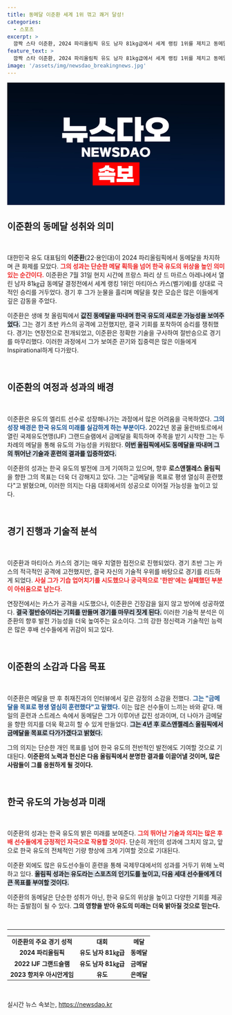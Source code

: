 ```yaml
---
title: 동메달 이준환 세계 1위 꺾고 쾌거 달성!
categories:
  - 스포츠
excerpt: >
  깜짝 스타 이준환, 2024 파리올림픽 유도 남자 81kg급에서 세계 랭킹 1위를 제치고 동메달을 획득! 진한 감정이 교차한 그의 승리 순간, 다음 목표는 금메달? 클릭해 이준환의 감동적인 여정을 만나보세요!
feature_text: >
  깜짝 스타 이준환, 2024 파리올림픽 유도 남자 81kg급에서 세계 랭킹 1위를 제치고 동메달을 획득! 진한 감정이 교차한 그의 승리 순간, 다음 목표는 금메달? 클릭해 이준환의 감동적인 여정을 만나보세요!
image: '/assets/img/newsdao_breakingnews.jpg'
---
```


<p><img src="/assets/img/newsdao_breakingnews.jpg" alt="ontimetimes 속보" /></p>

<h2 data-ke-size="size26">이준환의 동메달 성취와 의미</h2>

<p data-ke-size="size16">&nbsp;</p>

<p>대한민국 유도 대표팀의 <b>이준환</b>(22·용인대)이 2024 파리올림픽에서 동메달을 차지하며 큰 화제를 모았다. <b><span style="color: #ee2323;">그의 성과는 단순한 메달 획득을 넘어 한국 유도의 위상을 높인 의미 있는 순간이다.</span></b> 이준환은 7월 31일 현지 시간에 프랑스 파리 샹 드 마르스 아레나에서 열린 남자 81㎏급 동메달 결정전에서 세계 랭킹 1위인 마티아스 카스(벨기에)를 상대로 극적인 승리를 거두었다. 경기 후 그가 눈물을 흘리며 메달을 찾은 모습은 많은 이들에게 깊은 감동을 주었다.</p>

<p>이준환은 생애 첫 올림픽에서 <b><span style="background-color: #21538527;">값진 동메달을 따내며 한국 유도의 새로운 가능성을 보여주었다.</span></b> 그는 경기 초반 카스의 공격에 고전했지만, 결국 기회를 포착하여 승리를 쟁취했다. 경기는 연장전으로 전개되었고, 이준환은 정확한 기술을 구사하여 절반승으로 경기를 마무리했다. 이러한 과정에서 그가 보여준 끈기와 집중력은 많은 이들에게 Inspirational하게 다가왔다.</p>

<p data-ke-size="size16">&nbsp;</p>

<h2 data-ke-size="size26">이준환의 여정과 성과의 배경</h2>

<p data-ke-size="size16">&nbsp;</p>

<p>이준환은 유도의 엘리트 선수로 성장해나가는 과정에서 많은 어려움을 극복하였다. <b><span style="color: #1a5490;">그의 성장 배경은 한국 유도의 미래를 실감하게 하는 부분이다.</span></b> 2022년 몽골 울란바토르에서 열린 국제유도연맹(IJF) 그랜드슬램에서 금메달을 획득하며 주목을 받기 시작한 그는 두 차례의 메달을 통해 유도의 가능성을 키워왔다. <b><span style="background-color: #21538527;">이번 올림픽에서도 동메달을 따내며 그의 뛰어난 기술과 훈련의 결과를 입증하였다.</span></b></p>

<p>이준환의 성과는 한국 유도의 발전에 크게 기여하고 있으며, 향후 <b>로스앤젤레스 올림픽</b>을 향한 그의 목표는 더욱 더 강해지고 있다. 그는 "금메달을 목표로 평생 열심히 훈련했다"고 밝혔으며, 이러한 의지는 다음 대회에서의 성공으로 이어질 가능성을 높이고 있다.</p>

<p data-ke-size="size16">&nbsp;</p>

<h2 data-ke-size="size26">경기 진행과 기술적 분석</h2>

<p data-ke-size="size16">&nbsp;</p>

<p>이준환과 마티아스 카스의 경기는 매우 치열한 접전으로 진행되었다. 경기 초반 그는 카스의 적극적인 공격에 고전했지만, 결국 자신의 기술적 우위를 바탕으로 경기를 리드하게 되었다. <b><span style="color: #ee2323;">사실 그가 기습 업어치기를 시도했으나 궁극적으로 '한판'에는 실패했던 부분이 아쉬움으로 남는다.</span></b></p>

<p>연장전에서는 카스가 공격을 시도했으나, 이준환은 긴장감을 잃지 않고 방어에 성공하였다. <b><span style="background-color: #21538527;">결국 절반승이라는 기회를 만들며 경기를 마무리 짓게 된다.</span></b> 이러한 기술적 분석은 이준환의 향후 발전 가능성을 더욱 높여주는 요소이다. 그의 강한 정신력과 기술적인 능력은 많은 후배 선수들에게 귀감이 되고 있다.</p>

<p data-ke-size="size16">&nbsp;</p>

<h2 data-ke-size="size26">이준환의 소감과 다음 목표</h2>

<p data-ke-size="size16">&nbsp;</p>

<p>이준환은 메달을 딴 후 취재진과의 인터뷰에서 깊은 감정의 소감을 전했다. <b><span style="color: #1a5490;">그는 "금메달을 목표로 평생 열심히 훈련했다"고 말했다.</span></b> 이는 많은 선수들이 느끼는 바와 같다. 매일의 훈련과 스트레스 속에서 동메달은 그가 이루어낸 값진 성과이며, 더 나아가 금메달을 향한 의지를 더욱 확고히 할 수 있게 만들었다. <b><span style="background-color: #21538527;">그는 4년 후 로스앤젤레스 올림픽에서 금메달을 목표로 다가가겠다고 밝혔다.</span></b></p>

<p>그의 의지는 단순한 개인 목표를 넘어 한국 유도의 전반적인 발전에도 기여할 것으로 기대된다. <b>이준환의 노력과 헌신은 다음 올림픽에서 분명한 결과를 이끌어낼 것이며, 많은 사람들이 그를 응원하게 될 것이다.</b></p>

<p data-ke-size="size16">&nbsp;</p>

<h2 data-ke-size="size26">한국 유도의 가능성과 미래</h2>

<p data-ke-size="size16">&nbsp;</p>

<p>이준환의 성과는 한국 유도의 밝은 미래를 보여준다. <b><span style="color: #ee2323;">그의 뛰어난 기술과 의지는 많은 후배 선수들에게 긍정적인 자극으로 작용할 것이다.</span></b> 단순히 개인의 성과에 그치지 않고, 앞으로 한국 유도의 전체적인 기량 향상에 크게 기여할 것으로 기대된다.</p>

<p>이준환 외에도 많은 유도선수들이 훈련을 통해 국제무대에서의 성과를 거두기 위해 노력하고 있다. <b><span style="background-color: #21538527;">올림픽 성과는 유도라는 스포츠의 인기도를 높이고, 다음 세대 선수들에게 더 큰 목표를 부여할 것이다.</span></b> </p>

<p>이준환의 동메달은 단순한 성취가 아닌, 한국 유도의 위상을 높이고 다양한 기회를 제공하는 출발점이 될 수 있다. <b>그의 영향을 받아 유도의 미래는 더욱 밝아질 것으로 믿는다.</b></p>

<p data-ke-size="size16">&nbsp;</p>

<hr />

<table style="width: 100%; border-collapse: collapse;">
<tr>
<td style="text-align: center; height: 17px;"><b>이준환의 주요 경기 성적</b></td>
<td style="text-align: center; height: 17px;"><b>대회</b></td>
<td style="text-align: center; height: 17px;"><b>메달</b></td>
</tr>
<tr>
<td style="text-align: center; height: 17px;"><b>2024 파리올림픽</b></td>
<td style="text-align: center; height: 17px;"><b>유도 남자 81㎏급</b></td>
<td style="text-align: center; height: 17px;"><b>동메달</b></td>
</tr>
<tr>
<td style="text-align: center; height: 17px;"><b>2022 IJF 그랜드슬램</b></td>
<td style="text-align: center; height: 17px;"><b>유도 남자 81㎏급</b></td>
<td style="text-align: center; height: 17px;"><b>금메달</b></td>
</tr>
<tr>
<td style="text-align: center; height: 17px;"><b>2023 항저우 아시안게임</b></td>
<td style="text-align: center; height: 17px;"><b>유도</b></td>
<td style="text-align: center; height: 17px;"><b>은메달</b></td>
</tr>
</table>

<p data-ke-size="size16">&nbsp;</p>
실시간 뉴스 속보는, <a href="https://newsdao.kr" rel="dofollow">https://newsdao.kr</a>


